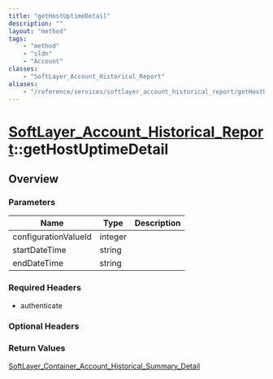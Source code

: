 ```yaml
---
title: "getHostUptimeDetail"
description: ""
layout: "method"
tags:
    - "method"
    - "sldn"
    - "Account"
classes:
    - "SoftLayer_Account_Historical_Report"
aliases:
    - "/reference/services/softlayer_account_historical_report/getHostUptimeDetail"
---
```

# [SoftLayer_Account_Historical_Report](/reference/services/SoftLayer_Account_Historical_Report)::getHostUptimeDetail




## Overview 


### Parameters 
|Name | Type | Description |
| --- | --- | --- |
|configurationValueId| integer| |
|startDateTime| string| |
|endDateTime| string| |


### Required Headers
* authenticate

### Optional Headers

### Return Values
<a href='/reference/datatypes/SoftLayer_Container_Account_Historical_Summary_Detail'>SoftLayer_Container_Account_Historical_Summary_Detail </a>

